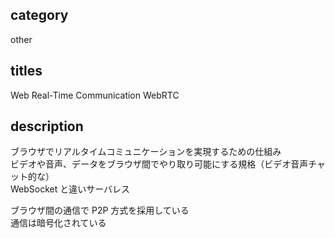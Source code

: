## category

other

## titles

Web Real-Time Communication
WebRTC

## description

ブラウザでリアルタイムコミュニケーションを実現するための仕組み  
ビデオや音声、データをブラウザ間でやり取り可能にする規格（ビデオ音声チャット的な）  
WebSocket と違いサーバレス

ブラウザ間の通信で P2P 方式を採用している  
通信は暗号化されている
